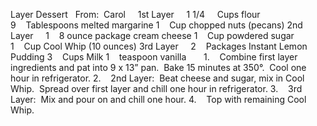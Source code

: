 Layer Dessert
 
From:  Carol
 
 
1st Layer    
1 1/4     Cups flour
9    Tablespoons melted margarine
1    Cup chopped nuts (pecans)
2nd Layer    
1    8 ounce package cream cheese
1    Cup powdered sugar
1    Cup Cool Whip (10 ounces)
3rd Layer    
2    Packages Instant Lemon Pudding
3    Cups Milk
1    teaspoon vanilla
 
 
 
1.    Combine first layer ingredients and pat into 9 x 13” pan.  Bake 15 minutes at 350°.  Cool one hour in refrigerator.
2.    2nd Layer:  Beat cheese and sugar, mix in Cool Whip.  Spread over first layer and chill one hour in refrigerator.
3.    3rd Layer:  Mix and pour on and chill one hour.
4.    Top with remaining Cool Whip.
 
